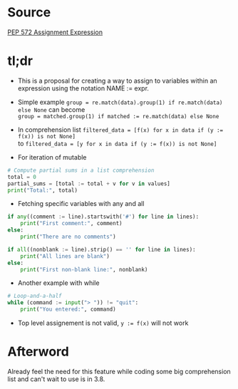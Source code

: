 # Source

[PEP 572 Assignment Expression](https://www.python.org/dev/peps/pep-0572/)

# tl;dr

+ This is a proposal for creating a way to assign to variables within an expression using the notation NAME := expr.

+ Simple example `group = re.match(data).group(1) if re.match(data) else None` can become  
`group = matched.group(1) if matched := re.match(data) else None`

+ In comprehension list `filtered_data = [f(x) for x in data if (y := f(x)) is not None]`  
to `filtered_data = [y for x in data if (y := f(x)) is not None]`

+ For iteration of mutable 

```python
# Compute partial sums in a list comprehension
total = 0
partial_sums = [total := total + v for v in values]
print("Total:", total)
```

+ Fetching specific variables with any and all 

```python
if any((comment := line).startswith('#') for line in lines):
    print("First comment:", comment)
else:
    print("There are no comments")

if all((nonblank := line).strip() == '' for line in lines):
    print("All lines are blank")
else:
    print("First non-blank line:", nonblank)
```

+ Another example with while  

```python
# Loop-and-a-half
while (command := input("> ")) != "quit":
    print("You entered:", command)
```

+ Top level assignement is not valid, `y := f(x)` will not work

# Afterword

Already feel the need for this feature while coding some big comprehension list and can't wait to use is in 3.8.

